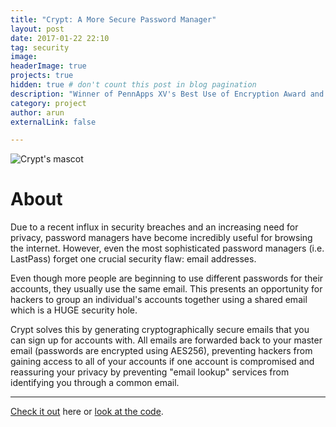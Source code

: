 ```yaml
---
title: "Crypt: A More Secure Password Manager"
layout: post
date: 2017-01-22 22:10
tag: security
image: 
headerImage: true
projects: true
hidden: true # don't count this post in blog pagination
description: "Winner of PennApps XV's Best Use of Encryption Award and Finalist"
category: project
author: arun
externalLink: false

---
```


![Crypt's mascot](https://camo.githubusercontent.com/8ee567cf7f857ca1c330c8838632bdd427fe18b7/687474703a2f2f692e696d6775722e636f6d2f735a6a75795a702e706e67)

# About

Due to a recent influx in security breaches and an increasing need for privacy, password managers have become incredibly useful for browsing the internet. However, even the most sophisticated password managers (i.e. LastPass) forget one crucial security flaw: email addresses.

Even though more people are beginning to use different passwords for their accounts, they usually use the same email. This presents an opportunity for hackers to group an individual's accounts together using a shared email which is a HUGE security hole.

Crypt solves this by generating cryptographically secure emails that you can sign up for accounts with. All emails are forwarded back to your master email (passwords are encrypted using AES256), preventing hackers from gaining access to all of your accounts if one account is compromised and reassuring your privacy by preventing "email lookup" services from identifying you through a common email.

---

[Check it out](https://getcrypt.co) here or [look at the code](https://github.com/kirubarajan/crypt).